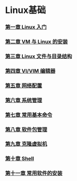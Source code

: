 # Linux基础

### [第一章 Linux 入门](file/第一章Linux入门/第一张Linux入门.md)

### [第二章 VM 与 Linux 的安装](file/第二章VM与Linux的安装/第二章VM与Linux的安装.md)

### [第三章 Linux 文件与目录结构](file/第三章Linux文件与目录结构/第三章Linux文件与目录结构.md)

### [第四章 VI/VIM 编辑器](file/第四章VI_VIM编辑器/第四章VI_VIM编辑器.md)

### [第五章 网络配置](file/第五章网络配置/第五章网络配置.md)

### [第六章 系统管理](file/第六章系统管理/第六章系统管理.md)

### [第七章 常用基本命令](file/第七章常用基本命令/第七章常用基本命令.md)

### [第八章 软件包管理](file/第八章%20软件包管理/第八章%20软件包管理.md)

### [第九章 克隆虚拟机](file/第九章%20克隆虚拟机/第九章%20克隆虚拟机.md)

### [第十章 Shell](file/第十章Shell/第十章Shell.md)

### [第十一章 常用软件的安装](file/第十一章%20常用软件的安装/第十一章%20常用软件的安装.md)